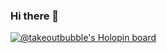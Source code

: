 ### Hi there 👋
[![@takeoutbubble's Holopin board](https://holopin.me/takeoutbubble)](https://holopin.io/@takeoutbubble)
<!--
**TakeoutBubble/takeoutbubble** is a ✨ _special_ ✨ repository because its `README.md` (this file) appears on your GitHub profile.

Here are some ideas to get you started:

- 🔭 I’m currently working on ...
- 🌱 I’m currently learning ...
- 👯 I’m looking to collaborate on ...
- 🤔 I’m looking for help with ...
- 💬 Ask me about ...
- 📫 How to reach me: ...
- 😄 Pronouns: ...
- ⚡ Fun fact: ...
-->
